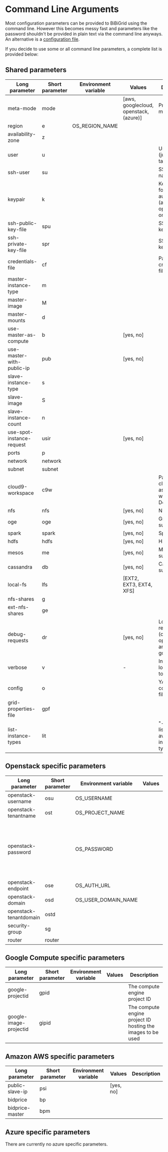 # Command Line Arguments
Most configuration parameters can be provided to BiBiGrid using the command line.
However this becomes messy fast and parameters like the password shouldn't be provided
in plain text via the command line anyways. An alternative is a [configuration file](CONFIGURATION_SCHEMA.md).

If you decide to use some or all command line parameters, a complete list is provided below:

## Shared parameters
| Long parameter             | Short parameter | Environment variable | Values | Description                                          |
|----------------------------|-----------------|----------------------|--------|------------------------------------------------------|
| meta-mode                  | mode            |                      | [aws, googlecloud, openstack, (azure)] | Provider mode | 
| region                     | e               | OS_REGION_NAME | | |
| availability-zone          | z               |                      | | |
| user                       | u               |                      | | User name (just for VM tagging) |
| ssh-user                   | su              |                      | | SSH user name |
| keypair                    | k               |                      | | Keypair name for authentication (aws and openstack only) |
| ssh-public-key-file        | spu             |                      | | SSH public key file |
| ssh-private-key-file       | spr             |                      | | SSH private key file |
| credentials-file           | cf              |                      | | Path to the credentials file |
| master-instance-type       | m               |                      | | |
| master-image               | M               |                      | | |
| master-mounts              | d               |                      | | |
| use-master-as-compute      | b               |                      | [yes, no] | |
| use-master-with-public-ip  | pub             |                      | [yes, no] | |
| slave-instance-type        | s               |                      | | |
| slave-image                | S               |                      | | |
| slave-instance-count       | n               |                      | | |
| use-spot-instance-request  | usir            |                      | [yes, no] | |
| ports                      | p               |                      | | |
| network                    | network         |                      | | |
| subnet                     | subnet          |                      | | |
| cloud9-workspace           | c9w             |                      | | Path for cloud9 to use as workspace. Default is ~/ |
| nfs                        | nfs             |                      | [yes, no] | NFS support |
| oge                        | oge             |                      | [yes, no] | GridEngine support |
| spark                      | spark           |                      | [yes, no] | Spark support |
| hdfs                       | hdfs            |                      | [yes, no] | HDFS support |
| mesos                      | me              |                      | [yes, no] | Mesos support |
| cassandra                  | db              |                      | [yes, no] | Cassandra support |
| local-fs                   | lfs             |                      | [EXT2, EXT3, EXT4, XFS] | |
| nfs-shares                 | g               |                      | | |
| ext-nfs-shares             | ge              |                      | | |
| debug-requests             | dr              |                      | [yes, no] | Log HTTP requests (currently openstack and googlecloud) |
| verbose                    | v               |                      | - | Increase the logging level to verbose |
| config                     | o               |                      | | YAML configuration file |
| grid-properties-file       | gpf             |                      | | |
| list-instance-types        | lit             |                      | | "--help -lit" lists all available instance types |

## Openstack specific parameters
| Long parameter         | Short parameter | Environment variable | Values | Description                                          |
|------------------------|-----------------|----------------------|--------|------------------------------------------------------|
| openstack-username     | osu             | OS_USERNAME         | | |
| openstack-tenantname   | ost             | OS_PROJECT_NAME     | | |
| openstack-password     |                 | OS_PASSWORD         | | The password can only be provided as environment variable or config file for security reasons |
| openstack-endpoint     | ose             | OS_AUTH_URL         | | |
| openstack-domain       | osd             | OS_USER_DOMAIN_NAME | | |
| openstack-tenantdomain | ostd            |                     | | |
| security-group         | sg              |                     | | |
| router                 | router          |                     | | |

## Google Compute specific parameters
| Long parameter         | Short parameter | Environment variable | Values | Description                                          |
|------------------------|-----------------|----------------------|--------|------------------------------------------------------|
| google-projectid       | gpid  |         | | The compute engine project ID |
| google-image-projectid | gipid |         | | The compute engine project ID hosting the images to be used |

## Amazon AWS specific parameters
| Long parameter  | Short parameter | Environment variable | Values | Description                                          |
|---------------- |-----------------|----------------------|--------|------------------------------------------------------|
| public-slave-ip | psi             |                      | [yes, no] | |
| bidprice        | bp              |                      | | |
| bidprice-master | bpm             |                      | | |

## Azure specific parameters
There are currently no azure specific parameters.
